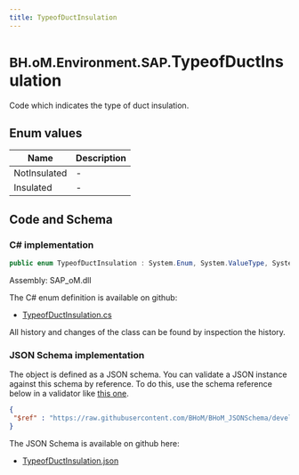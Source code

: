 ```yaml
---
title: TypeofDuctInsulation
---
```


# <small>BH.oM.Environment.SAP.</small>**TypeofDuctInsulation**

Code which indicates the type of duct insulation.

## Enum values

| Name            | Description                                                    |
|-----------------|----------------------------------------------------------------|
| NotInsulated |  -  |
| Insulated |  -  |


## Code and Schema

### C# implementation

``` C# title="C#"
public enum TypeofDuctInsulation : System.Enum, System.ValueType, System.IComparable, System.ISpanFormattable, System.IFormattable, System.IConvertible
```

Assembly: SAP_oM.dll

The C# enum definition is available on github:

- [TypeofDuctInsulation.cs](https://github.com/BHoM/SAP_Toolkit/blob/develop/SAP_oM/Enums\TypeOfDuctInsulation.cs)

All history and changes of the class can be found by inspection the history.
### JSON Schema implementation

The object is defined as a JSON schema. You can validate a JSON instance against this schema by reference. To do this, use the schema reference below in a validator like [this one](https://www.jsonschemavalidator.net/).

``` json title="JSON Schema"
{
 "$ref" : "https://raw.githubusercontent.com/BHoM/BHoM_JSONSchema/develop/SAP_oM/SAP/TypeofDuctInsulation.json"
}
```

The JSON Schema is available on github here:

- [TypeofDuctInsulation.json](https://github.com/BHoM/BHoM_JSONSchema/blob/develop/SAP_oM/SAP/TypeofDuctInsulation.json)
